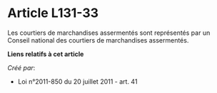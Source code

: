 # Article L131-33

Les courtiers de marchandises assermentés sont représentés par un Conseil national des courtiers de marchandises assermentés.

**Liens relatifs à cet article**

_Créé par_:

  - Loi n°2011-850 du 20 juillet 2011 - art. 41

